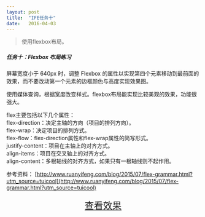 ```yaml
---
layout: post
title:  "IFE任务十"
date:   2016-04-03
---
```



> 使用flexbox布局。

##### 任务十：Flexbox 布局练习

屏幕宽度小于 640px 时，调整 Flexbox 的属性以实现第四个元素移动到最前面的效果，而不要改动第一个元素的边框颜色与高度实现效果图。

使用媒体查询，根据宽度改变样式。flexbox布局能实现比较美观的效果，功能很强大。


flex主要包括以下几个属性：  
flex-direction：决定主轴的方向（项目的排列方向）。  
flex-wrap：决定项目的排列方式。  
flex-flow：flex-direction属性和flex-wrap属性的简写形式。  
justify-content：项目在主轴上的对齐方式。  
align-items：项目在交叉轴上的对齐方式。  
align-content：多根轴线的对齐方式，如果只有一根轴线则不起作用。  

参考资料：
[http://www.ruanyifeng.com/blog/2015/07/flex-grammar.html?utm_source=tuicool](http://www.ruanyifeng.com/blog/2015/07/flex-grammar.html?utm_source=tuicool)

<div>
<a href="https://irife.github.io/ife/tliyun/task10/task10.html" target="_blank"><div style="height:50px;line-height:50px;text-align:center;font-size:24px;">查看效果</div></a>
</div>

